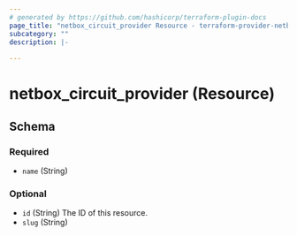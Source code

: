 ```yaml
---
# generated by https://github.com/hashicorp/terraform-plugin-docs
page_title: "netbox_circuit_provider Resource - terraform-provider-netbox"
subcategory: ""
description: |-
  
---
```


# netbox_circuit_provider (Resource)





<!-- schema generated by tfplugindocs -->
## Schema

### Required

- `name` (String)

### Optional

- `id` (String) The ID of this resource.
- `slug` (String)


